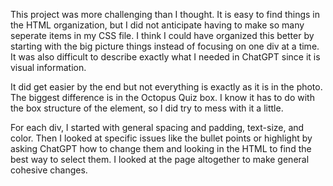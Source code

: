 This project was more challenging than I thought. It is easy to find things in the HTML organization, but I did not anticipate having to make so many seperate items in my CSS file. I think I could have organized this better by starting with the big picture things instead of focusing on one div at a time. It was also difficult to describe exactly what I needed in ChatGPT since it is visual information. 

It did get easier by the end but not everything is exactly as it is in the photo. The biggest difference is in the Octopus Quiz box. I know it has to do with the box structure of the element, so I did try to mess with it a little. 

For each div, I started with general spacing and padding, text-size, and color. Then I looked at specific issues like the bullet points or highlight by asking ChatGPT how to change them and looking in the HTML to find the best way to select them. I looked at the page altogether to make general cohesive changes.
